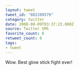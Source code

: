 ```yaml
---
layout: tweet
tweet_id: "882209579"
category: twitter
date: 2008-08-09T03:37:23.000Z
source: Twitter SMS
favorite_count: 0
retweet_count: 0
tags:
- tweet
---
```


Wow. Best glow stick fight ever!
